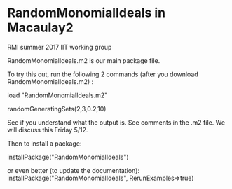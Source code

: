 # RandomMonomialIdeals in Macaulay2
RMI summer 2017 IIT working group

RandomMonomialIdeals.m2 is our main package file.

To try this out, run the following 2 commands (after you download RandomMonomialIdeals.m2) : 

load "RandomMonomialIdeals.m2"

randomGeneratingSets(2,3,0.2,10)      

See if you understand what the output is. See comments in the .m2 file. We will discuss this Friday 5/12. 

Then to install a package:

installPackage("RandomMonomialIdeals")

or even better (to update the documentation): installPackage("RandomMonomialIdeals", RerunExamples=>true)
